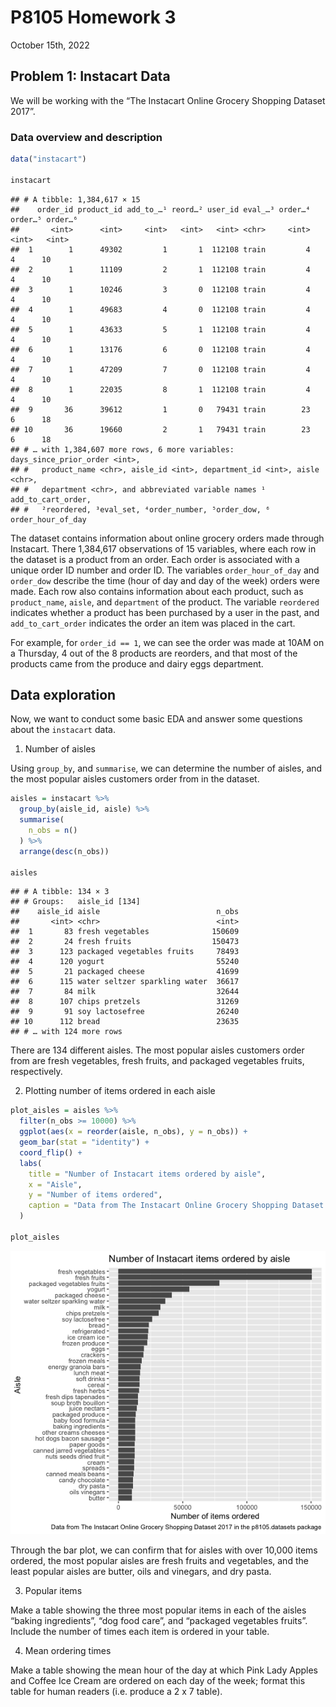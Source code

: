 P8105 Homework 3
================
October 15th, 2022

## Problem 1: Instacart Data

We will be working with the “The Instacart Online Grocery Shopping
Dataset 2017”.

### Data overview and description

``` r
data("instacart")

instacart
```

    ## # A tibble: 1,384,617 × 15
    ##    order_id product_id add_to_…¹ reord…² user_id eval_…³ order…⁴ order…⁵ order…⁶
    ##       <int>      <int>     <int>   <int>   <int> <chr>     <int>   <int>   <int>
    ##  1        1      49302         1       1  112108 train         4       4      10
    ##  2        1      11109         2       1  112108 train         4       4      10
    ##  3        1      10246         3       0  112108 train         4       4      10
    ##  4        1      49683         4       0  112108 train         4       4      10
    ##  5        1      43633         5       1  112108 train         4       4      10
    ##  6        1      13176         6       0  112108 train         4       4      10
    ##  7        1      47209         7       0  112108 train         4       4      10
    ##  8        1      22035         8       1  112108 train         4       4      10
    ##  9       36      39612         1       0   79431 train        23       6      18
    ## 10       36      19660         2       1   79431 train        23       6      18
    ## # … with 1,384,607 more rows, 6 more variables: days_since_prior_order <int>,
    ## #   product_name <chr>, aisle_id <int>, department_id <int>, aisle <chr>,
    ## #   department <chr>, and abbreviated variable names ¹​add_to_cart_order,
    ## #   ²​reordered, ³​eval_set, ⁴​order_number, ⁵​order_dow, ⁶​order_hour_of_day

The dataset contains information about online grocery orders made
through Instacart. There 1,384,617 observations of 15 variables, where
each row in the dataset is a product from an order. Each order is
associated with a unique order ID number and order ID. The variables
`order_hour_of_day` and `order_dow` describe the time (hour of day and
day of the week) orders were made. Each row also contains information
about each product, such as `product_name`, `aisle`, and `department` of
the product. The variable `reordered` indicates whether a product has
been purchased by a user in the past, and `add_to_cart_order` indicates
the order an item was placed in the cart.

For example, for `order_id == 1`, we can see the order was made at 10AM
on a Thursday, 4 out of the 8 products are reorders, and that most of
the products came from the produce and dairy eggs department.

## Data exploration

Now, we want to conduct some basic EDA and answer some questions about
the `instacart` data.

1.  Number of aisles

Using `group_by`, and `summarise`, we can determine the number of
aisles, and the most popular aisles customers order from in the dataset.

``` r
aisles = instacart %>% 
  group_by(aisle_id, aisle) %>% 
  summarise(
    n_obs = n()
  ) %>% 
  arrange(desc(n_obs))

aisles
```

    ## # A tibble: 134 × 3
    ## # Groups:   aisle_id [134]
    ##    aisle_id aisle                          n_obs
    ##       <int> <chr>                          <int>
    ##  1       83 fresh vegetables              150609
    ##  2       24 fresh fruits                  150473
    ##  3      123 packaged vegetables fruits     78493
    ##  4      120 yogurt                         55240
    ##  5       21 packaged cheese                41699
    ##  6      115 water seltzer sparkling water  36617
    ##  7       84 milk                           32644
    ##  8      107 chips pretzels                 31269
    ##  9       91 soy lactosefree                26240
    ## 10      112 bread                          23635
    ## # … with 124 more rows

There are 134 different aisles. The most popular aisles customers order
from are fresh vegetables, fresh fruits, and packaged vegetables fruits,
respectively.

2.  Plotting number of items ordered in each aisle

``` r
plot_aisles = aisles %>% 
  filter(n_obs >= 10000) %>% 
  ggplot(aes(x = reorder(aisle, n_obs), y = n_obs)) +
  geom_bar(stat = "identity") + 
  coord_flip() +
  labs(
    title = "Number of Instacart items ordered by aisle",
    x = "Aisle",
    y = "Number of items ordered",
    caption = "Data from The Instacart Online Grocery Shopping Dataset 2017 in the p8105.datasets package"
  )

plot_aisles
```

![](p8105_hw3_my2731_files/figure-gfm/plot_aisles-1.png)<!-- -->

Through the bar plot, we can confirm that for aisles with over 10,000
items ordered, the most popular aisles are fresh fruits and vegetables,
and the least popular aisles are butter, oils and vinegars, and dry
pasta.

3.  Popular items

Make a table showing the three most popular items in each of the aisles
“baking ingredients”, “dog food care”, and “packaged vegetables fruits”.
Include the number of times each item is ordered in your table.

4.  Mean ordering times

Make a table showing the mean hour of the day at which Pink Lady Apples
and Coffee Ice Cream are ordered on each day of the week; format this
table for human readers (i.e. produce a 2 x 7 table).
